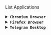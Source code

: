 List Applications

<details>
<summary><code><b>Chromium Browser</b></code></summary>

![Screenshot_2022-10-24-07-29-03-061_com realvnc viewer android](https://user-images.githubusercontent.com/69626847/197427471-82a41286-3584-41e4-95f6-5e3373d25654.png)
* [Fixes Chromium Desktop](https://github.com/wahasa/Alpine/issues/1#issuecomment-1288258119)
</details>

<details>
<summary><code><b>Firefox Browser</b></code></summary>

![Screenshot_2022-10-24-07-37-35-450_com realvnc viewer android](https://user-images.githubusercontent.com/69626847/197427373-ba0e8177-3cbb-49a0-8e28-1c7c68abfdf1.png)
* [Fixes Firefox Desktop](https://github.com/wahasa/Alpine/issues/1#issuecomment-1283386128)
</details>

<details>
<summary><code><b>Telegram Desktop</b></code></summary>

![telegram](https://github.com/wahasa/Alpine/assets/69626847/e0fd1579-8dbb-403c-8353-fef83daaa1ea)
```
apk add telegram-desktop
```
</details>
